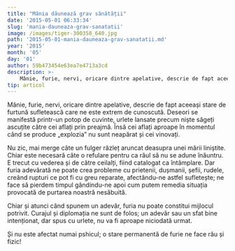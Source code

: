 ```yaml
---
title: "Mânia dăunează grav sănătății"
date: '2015-05-01 06:33:34'
slug: 'mania-dauneaza-grav-sanatatii'
image: /images/tiger-300358_640.jpg
path: '2015-05-01-mania-dauneaza-grav-sanatatii.md'
year: '2015'
month: '05'
day: '01'
author: 59b473454e63ea7e4713a3cd
description: >-
    Mânie, furie, nervi, oricare dintre apelative, descrie de fapt aceeași stare de furtună sufletească care ne este extrem de cunoscută. Deseori se manifestă printr-un potop de cuvinte, urlete lansate pr
tip: articol
---
```

<div class="kg-card-markdown"><p>Mânie, furie, nervi, oricare dintre apelative, descrie de fapt aceeași stare de furtună sufletească care ne este extrem de cunoscută. Deseori se manifestă printr-un potop de cuvinte, urlete lansate precum niște săgeți ascuțite către cei aflați prin preajmă. Însă cei aflați aproape în momentul când se produce „explozia” nu sunt neapărat și cei vinovați.</p>
<p>Nu zic, mai merge câte un fulger răzleț aruncat deasupra unei mării liniștite. Chiar este necesară câte o refulare pentru ca răul să nu se adune înăuntru. E trecut cu vederea și de către ceilalți, fiind catalogat ca întâmplare. Dar furia adevărată ne poate crea probleme cu prietenii, dușmanii, șefii, rudele, creând rupturi ce pot fi cu greu reparate, afectându-ne astfel sufletește; ne face să pierdem timpul gândindu-ne apoi cum putem remedia situația provocată de purtarea noastră nesăbuită.</p>
<p>Chiar și atunci când spunem un adevăr, furia nu poate constitui mijlocul potrivit. Curajul și diplomația ne sunt de folos; un adevăr sau un sfat bine intenționat, dar spus cu urlete, nu va fi aproape niciodată urmat.</p>
<p>Și nu este afectat numai pshicul; o stare permanentă de furie ne face rău și fizic!</p>
<p> </p>
</div>
    